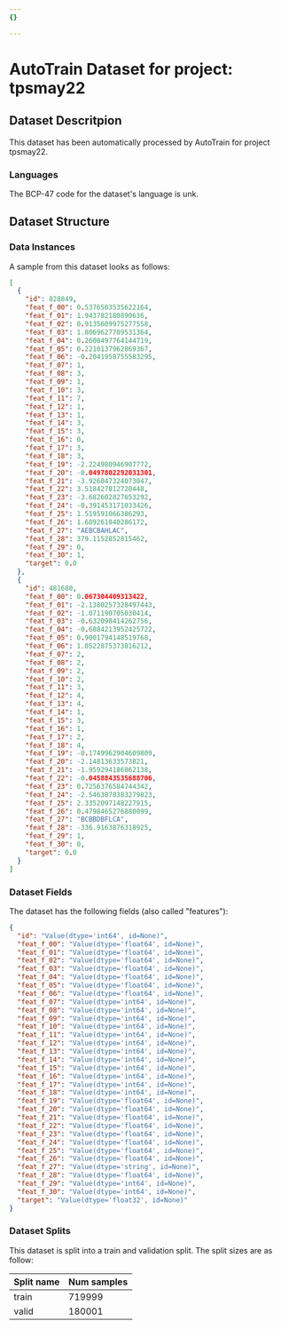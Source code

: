 ```yaml
---
{}

---
```

# AutoTrain Dataset for project: tpsmay22

## Dataset Descritpion

This dataset has been automatically processed by AutoTrain for project tpsmay22.

### Languages

The BCP-47 code for the dataset's language is unk.

## Dataset Structure

### Data Instances

A sample from this dataset looks as follows:

```json
[
  {
    "id": 828849,
    "feat_f_00": 0.5376503535622164,
    "feat_f_01": 1.943782180890636,
    "feat_f_02": 0.9135609975277558,
    "feat_f_03": 1.8069627709531364,
    "feat_f_04": 0.2608497764144719,
    "feat_f_05": 0.2210137962869367,
    "feat_f_06": -0.2041958755583295,
    "feat_f_07": 1,
    "feat_f_08": 3,
    "feat_f_09": 1,
    "feat_f_10": 3,
    "feat_f_11": 7,
    "feat_f_12": 1,
    "feat_f_13": 1,
    "feat_f_14": 3,
    "feat_f_15": 3,
    "feat_f_16": 0,
    "feat_f_17": 3,
    "feat_f_18": 3,
    "feat_f_19": -2.224980946907772,
    "feat_f_20": -0.0497802292031301,
    "feat_f_21": -3.926047324073047,
    "feat_f_22": 3.518427812720448,
    "feat_f_23": -3.682602827653292,
    "feat_f_24": -0.391453171033426,
    "feat_f_25": 1.519591066386293,
    "feat_f_26": 1.689261040286172,
    "feat_f_27": "AEBCBAHLAC",
    "feat_f_28": 379.1152852815462,
    "feat_f_29": 0,
    "feat_f_30": 1,
    "target": 0.0
  },
  {
    "id": 481680,
    "feat_f_00": 0.067304409313422,
    "feat_f_01": -2.1380257328497443,
    "feat_f_02": -1.071190705030414,
    "feat_f_03": -0.632098414262756,
    "feat_f_04": -0.6884213952425722,
    "feat_f_05": 0.9001794148519768,
    "feat_f_06": 1.0522875373816212,
    "feat_f_07": 2,
    "feat_f_08": 2,
    "feat_f_09": 2,
    "feat_f_10": 2,
    "feat_f_11": 3,
    "feat_f_12": 4,
    "feat_f_13": 4,
    "feat_f_14": 1,
    "feat_f_15": 3,
    "feat_f_16": 1,
    "feat_f_17": 2,
    "feat_f_18": 4,
    "feat_f_19": -0.1749962904609809,
    "feat_f_20": -2.14813633573821,
    "feat_f_21": -1.959294186862138,
    "feat_f_22": -0.0458843535688706,
    "feat_f_23": 0.7256376584744342,
    "feat_f_24": -2.5463878383279823,
    "feat_f_25": 2.3352097148227915,
    "feat_f_26": 0.4798465276880099,
    "feat_f_27": "BCBBDBFLCA",
    "feat_f_28": -336.9163876318925,
    "feat_f_29": 1,
    "feat_f_30": 0,
    "target": 0.0
  }
]
```

### Dataset Fields

The dataset has the following fields (also called "features"):

```json
{
  "id": "Value(dtype='int64', id=None)",
  "feat_f_00": "Value(dtype='float64', id=None)",
  "feat_f_01": "Value(dtype='float64', id=None)",
  "feat_f_02": "Value(dtype='float64', id=None)",
  "feat_f_03": "Value(dtype='float64', id=None)",
  "feat_f_04": "Value(dtype='float64', id=None)",
  "feat_f_05": "Value(dtype='float64', id=None)",
  "feat_f_06": "Value(dtype='float64', id=None)",
  "feat_f_07": "Value(dtype='int64', id=None)",
  "feat_f_08": "Value(dtype='int64', id=None)",
  "feat_f_09": "Value(dtype='int64', id=None)",
  "feat_f_10": "Value(dtype='int64', id=None)",
  "feat_f_11": "Value(dtype='int64', id=None)",
  "feat_f_12": "Value(dtype='int64', id=None)",
  "feat_f_13": "Value(dtype='int64', id=None)",
  "feat_f_14": "Value(dtype='int64', id=None)",
  "feat_f_15": "Value(dtype='int64', id=None)",
  "feat_f_16": "Value(dtype='int64', id=None)",
  "feat_f_17": "Value(dtype='int64', id=None)",
  "feat_f_18": "Value(dtype='int64', id=None)",
  "feat_f_19": "Value(dtype='float64', id=None)",
  "feat_f_20": "Value(dtype='float64', id=None)",
  "feat_f_21": "Value(dtype='float64', id=None)",
  "feat_f_22": "Value(dtype='float64', id=None)",
  "feat_f_23": "Value(dtype='float64', id=None)",
  "feat_f_24": "Value(dtype='float64', id=None)",
  "feat_f_25": "Value(dtype='float64', id=None)",
  "feat_f_26": "Value(dtype='float64', id=None)",
  "feat_f_27": "Value(dtype='string', id=None)",
  "feat_f_28": "Value(dtype='float64', id=None)",
  "feat_f_29": "Value(dtype='int64', id=None)",
  "feat_f_30": "Value(dtype='int64', id=None)",
  "target": "Value(dtype='float32', id=None)"
}
```

### Dataset Splits

This dataset is split into a train and validation split. The split sizes are as follow:

| Split name   | Num samples         |
| ------------ | ------------------- |
| train        | 719999 |
| valid        | 180001 |
